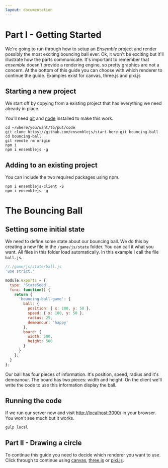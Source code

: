 ```yaml
---
layout: documentation
---
```

# Part I - Getting Started
We're going to run through how to setup an *Ensemble* project and render possibly the most exciting bouncing ball ever. Ok, it won't be exciting but it'll illustrate how the parts communicate. It's important to remember that *ensemble* doesn't provide a rendering engine, so pretty graphics are not a concern. At the bottom of this guide you can choose with which renderer to continue the guide. Examples exist for canvas, three.js and pixi.js

## Starting a new project
We start off by copying from a existing project that has everything we need already in place.

You'll need [git](http://www.git-scm.com/) and [node](https://nodejs.org/) installed to make this work.

~~~shell
cd ~/where/you/want/to/put/code
git clone https://github.com/ensemblejs/start-here.git bouncing-ball
cd bouncing-ball
git remote rm origin
npm i
npm i ensemblejs -g
~~~

## Adding to an existing project
You can include the two required packages using npm.

~~~shell
npm i ensemblejs-client -S
npm i ensemblejs -g
~~~

# The Bouncing Ball

## Setting some initial state

We need to define some state about our bouncing ball. We do this by creating a new file in the `/game/js/state` folder. You can call it what you want. All files in this folder load automatically. In this example I call the file `ball.js`.

~~~javascript
//./game/js/state/ball.js
'use strict;'

module.exports = {
  type: 'StateSeed',
  func: function() {
    return {
      'bouncing-ball-game': {
        ball: {
          position: { x: 100, y: 50 },
          speed: { x: 100, y: 50 },
          radius: 25,
          demeanour: 'happy'
        },
        board: {
          width: 500,
          height: 500
        }
      }
    };
  }
};
~~~

Our ball has four pieces of information. It's position, speed, radius and it's demeanour. The board has two pieces: width and height. On the client we'll write the code to use this information display the ball.

## Running the code

If we run our server now and visit [http://localhost:3000/](http://localhost:3000/) in your browser. You won't see much but it works.

~~~shell
gulp local
~~~

## Part II - Drawing a circle
To continue this guide you need to decide which renderer you want to use. Click through to continue using [canvas](/docs/tutorials/getting-started-ii-canvas.html), [three.js](/docs/tutorials/getting-started-ii-threejs.html) or [pixi.js](/docs/tutorials/getting-started-ii-pixijs.html).
